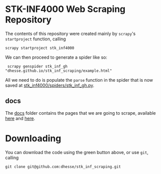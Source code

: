# STK-INF4000 Web Scraping Repository

The contents of this repository were created mainly by `scrapy`'s
`startproject` function, calling

    scrapy startproject stk_inf4000

We can then proceed to generate a spider like so:

     scrapy genspider stk_inf_gh "dhesse.github.io/stk_inf_scraping/example.html"

All we need to do is populate the `parse` function in the spider that
is now saved at [stk_inf4000/spiders/stk_inf_gh.py][stkgh].

## docs

The [docs](docs) folder contains the pages that we are going to
scrape, available [here][p1] and [here][p2].

# Downloading

You can download the code using the green button above, or use `git`,
calling

    git clone git@github.com:dhesse/stk_inf_scraping.git


[stkgh]: stk_inf4000/spiders/stk_inf_gh.py
[p1]: https://dhesse.github.io/stk_inf_scraping/example.html
[p2]: https://dhesse.github.io/stk_inf_scraping/example2.html
